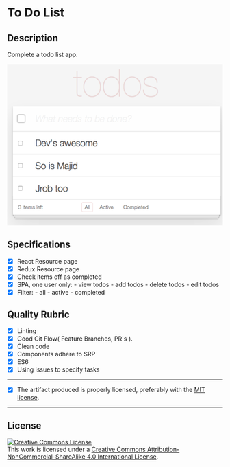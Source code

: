 # To Do List

## Description

Complete a todo list app.

![Alt text](./src/images/todo-list.png)

## Specifications

- [x] React Resource page
- [x] Redux Resource page
- [x] Check items off as completed
- [x] SPA, one user only:
      - view todos
      - add todos
      - delete todos
      - edit todos
- [x] Filter:
      - all
      - active
      - completed

## Quality Rubric

- [x] Linting
- [x] Good Git Flow( Feature Branches, PR's ).
- [x] Clean code
- [x] Components adhere to SRP
- [x] ES6
- [x] Using issues to specify tasks

---

- [x] The artifact produced is properly licensed, preferably with the [MIT license][mit-license].

---

## License
<!-- LICENSE -->

<a rel="license" href="http://creativecommons.org/licenses/by-nc-sa/4.0/"><img alt="Creative Commons License" style="border-width:0" src="https://i.creativecommons.org/l/by-nc-sa/4.0/80x15.png" /></a>
<br />This work is licensed under a <a rel="license" href="http://creativecommons.org/licenses/by-nc-sa/4.0/">Creative Commons Attribution-NonCommercial-ShareAlike 4.0 International License</a>.

[mit-license]: https://opensource.org/licenses/MIT
